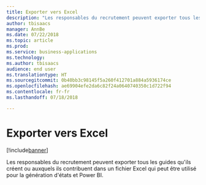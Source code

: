 ```yaml
---
title: Exporter vers Excel
description: "Les responsables du recrutement peuvent exporter tous les guides qu'ils créent ou auxquels ils contribuent dans un fichier Excel qui peut être utilisé pour la génération d'états et Power BI."
author: tbisaacs
manager: AnnBe
ms.date: 07/22/2018
ms.topic: article
ms.prod: 
ms.service: business-applications
ms.technology: 
ms.author: tbisaacs
audience: end user
ms.translationtype: HT
ms.sourcegitcommit: 0b40bb3c98145f5a260f412701a884a5936174ce
ms.openlocfilehash: ae69904efe2da6c82f24a0640740350c1d722f94
ms.contentlocale: fr-fr
ms.lasthandoff: 07/18/2018

---
```

#  <a name="export-to-excel"></a>Exporter vers Excel

[!include[banner](../../../includes/banner.md)]

Les responsables du recrutement peuvent exporter tous les guides qu'ils créent ou auxquels ils contribuent dans un fichier Excel qui peut être utilisé pour la génération d'états et Power BI.

